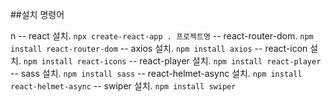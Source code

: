 ##설치 명령어

n
-- react 설치.              `npx create-react-app . 프로젝트명`
-- react-router-dom.        `npm install react-router-dom`
-- axios 설치.              `npm install axios`
-- react-icon 설치.         `npm install react-icons`
-- react-player 설치.       `npm install react-player`
-- sass 설치.               `npm install sass`
-- react-helmet-async 설치. `npm install react-helmet-async`
-- swiper 설치.             `npm install swiper`